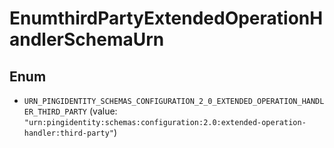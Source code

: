 

# EnumthirdPartyExtendedOperationHandlerSchemaUrn

## Enum


* `URN_PINGIDENTITY_SCHEMAS_CONFIGURATION_2_0_EXTENDED_OPERATION_HANDLER_THIRD_PARTY` (value: `"urn:pingidentity:schemas:configuration:2.0:extended-operation-handler:third-party"`)



